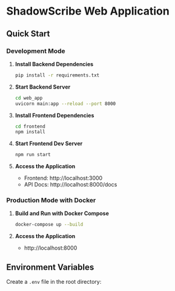 # ShadowScribe Web Application

## Quick Start

### Development Mode

1. **Install Backend Dependencies**
   ```bash
   pip install -r requirements.txt
   ```

2. **Start Backend Server**
   ```bash
   cd web_app
   uvicorn main:app --reload --port 8000
   ```

3. **Install Frontend Dependencies**
   ```bash
   cd frontend
   npm install
   ```

4. **Start Frontend Dev Server**
   ```bash
   npm run start
   ```

5. **Access the Application**
   - Frontend: http://localhost:3000
   - API Docs: http://localhost:8000/docs

### Production Mode with Docker

1. **Build and Run with Docker Compose**
   ```bash
   docker-compose up --build
   ```

2. **Access the Application**
   - http://localhost:8000

## Environment Variables

Create a `.env` file in the root directory:

